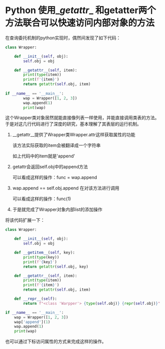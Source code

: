 # Python 使用\__getattr__ 和getatter两个方法联合可以快速访问内部对象的方法

在查询委托机制的python实现时，偶然间发现了如下代码：

```python
class Wrapper:

    def __init__(self, obj):
        self.obj = obj

    def __getattr__(self, item):
        print(type(item))
        print(f'{item}')
        return getattr(self.obj, item)
    
if __name__ == '__main__':
        wap = Wrapper([1, 2, 3])
        wap.append(1)
        print(wap)
```

这个Wrapper类对象居然就能直接像列表一样使用，并能直接调用类表的方法。于是对这几行代码进行了深度的研究，基本理解了其表层的运行机制。

1. \__getattr__提供了Wrapper类Wrapper.attr这样获取属性的功能

   该方法实际获取的item会被翻译成一个字符串

   如上代码中的item就是'append'

2. getattr会返回self.obj中的append方法

   可以看成这样的操作：func = wap.append

3. wap.append == self.obj.append 在对该方法进行调用

   可以看成这样的操作：func(1)

4. 于是就完成了Wrapper对象内部list的添加操作

将该代码扩展一下：

```python
class Wrapper:

    def __init__(self, obj):
        self.obj = obj

    def __getitem__(self, key):
        print(type(key))
        print(f'{key}')
        return getattr(self.obj, key)

    def __getattr__(self, item):
        print(type(item))
        print(f'{item}')
        return getattr(self.obj, item)

    def __repr__(self):
        return f"<class 'Warpper'> {type(self.obj)} {repr(self.obj)}"

if __name__ == '__main__':
    wap = Wrapper([1, 2, 3])
    wap['append'](1)
    wap.append(1)
    print(wap)
```

也可以通过下标访问属性的方式来完成这样的操作。